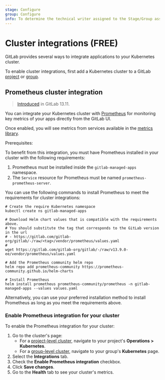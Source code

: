 ```yaml
---
stage: Configure
group: Configure
info: To determine the technical writer assigned to the Stage/Group associated with this page, see https://about.gitlab.com/handbook/engineering/ux/technical-writing/#assignments
---
```


# Cluster integrations **(FREE)**

GitLab provides several ways to integrate applications to your
Kubernetes cluster.

To enable cluster integrations, first add a Kubernetes cluster to a GitLab
[project](../project/clusters/add_remove_clusters.md) or [group](../group/clusters/index.md#group-level-kubernetes-clusters).

## Prometheus cluster integration

> [Introduced](https://gitlab.com/gitlab-org/gitlab/-/merge_requests/55244) in GitLab 13.11.

You can integrate your Kubernetes cluster with
[Prometheus](https://prometheus.io/) for monitoring key metrics of your
apps directly from the GitLab UI.

Once enabled, you will see metrics from services available in the
[metrics library](../project/integrations/prometheus_library/index.md).

Prerequisites:

To benefit from this integration, you must have Prometheus
installed in your cluster with the following requirements:

1. Prometheus must be installed inside the `gitlab-managed-apps` namespace.
1. The `Service` resource for Prometheus must be named `prometheus-prometheus-server`.

You can use the following commands to install Prometheus to meet the requirements for cluster integrations:

```shell
# Create the require Kubernetes namespace
kubectl create ns gitlab-managed-apps

# Download Helm chart values that is compatible with the requirements above.
# You should substitute the tag that corresponds to the GitLab version in the url
# - https://gitlab.com/gitlab-org/gitlab/-/raw/<tag>/vendor/prometheus/values.yaml
#
wget https://gitlab.com/gitlab-org/gitlab/-/raw/v13.9.0-ee/vendor/prometheus/values.yaml

# Add the Prometheus community helm repo
helm repo add prometheus-community https://prometheus-community.github.io/helm-charts

# Install Prometheus
helm install prometheus prometheus-community/prometheus -n gitlab-managed-apps --values values.yaml
```

Alternatively, you can use your preferred installation method to install
Prometheus as long as you meet the requirements above.

### Enable Prometheus integration for your cluster

To enable the Prometheus integration for your cluster:

1. Go to the cluster's page:
      - For a [project-level cluster](../project/clusters/index.md), navigate to your project's
      **Operations > Kubernetes**.
      - For a [group-level cluster](../group/clusters/index.md), navigate to your group's
      **Kubernetes** page.
1. Select the **Integrations** tab.
1. Check the **Enable Prometheus integration** checkbox.
1. Click **Save changes**.
1. Go to the **Health** tab to see your cluster's metrics.
